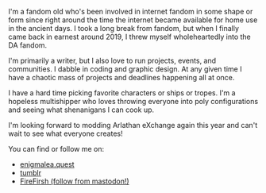 I'm a fandom old who's been involved in internet fandom in some shape or form since right around the time the internet became available for home use in the ancient days. I took a long break from fandom, but when I finally came back in earnest around 2019, I threw myself wholeheartedly into the DA fandom.

I'm primarily a writer, but I also love to run projects, events, and communities. I dabble in coding and graphic design. At any given time I have a chaotic mass of projects and deadlines happening all at once.

I have a hard time picking favorite characters or ships or tropes. I'm a hopeless multishipper who loves throwing everyone into poly configurations and seeing what shenanigans I can cook up.

I'm looking forward to modding Arlathan eXchange again this year and can't wait to see what everyone creates!

You can find or follow me on:
- [enigmalea.quest](https://enigmalea.quest)
- [tumblr](https://enigmalea.tumblr.com)
- [FireFirsh (follow from mastodon!)](https://easymode.im/@enigmalea)